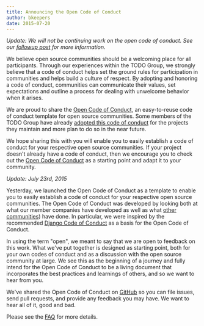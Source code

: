 ```yaml
---
title: Announcing the Open Code of Conduct
author: bkeepers
date: 2015-07-20
---
```


*Update: We will not be continuing work on the open code of conduct. See our [followup post](/blog/followup-open-code-of-conduct/) for more information.*

We believe open source communities should be a welcoming place for all participants. Through our experiences within the TODO Group, we strongly believe that a code of conduct helps set the ground rules for participation in communities and helps build a culture of respect. By adopting and honoring a code of conduct, communities can communicate their values, set expectations and outline a process for dealing with unwelcome behavior when it arises.

We are proud to share the [Open Code of Conduct](http://todogroup.org/opencodeofconduct), an easy-to-reuse code of conduct template for open source communities. Some members of the TODO Group have already [adopted this code of conduct](https://github.com/todogroup/opencodeofconduct#what-companies-support-or-use-the-open-code-of-conducts) for the projects they maintain and more plan to do so in the near future.

We hope sharing this with you will enable you to easily establish a code of conduct for your respective open source communities. If your project doesn't already have a code of conduct, then we encourage you to check out the [Open Code of Conduct](http://todogroup.org/opencodeofconduct/) as a starting point and adapt it to your community.

*Update: July 23rd, 2015*

Yesterday, we launched the Open Code of Conduct as a template to enable you to easily establish a code of conduct for your respective open source communities. The Open Code of Conduct was developed by looking both at what our member companies have developed as well as what [other communities](http://geekfeminism.wikia.com/wiki/Code_of_conduct_evaluations)) have done. In particular, we were inspired by  the recommended [Django Code of Conduct](https://www.djangoproject.com/conduct/) as a basis for the Open Code of Conduct.

In using the term "open", we meant to say that we are open to feedback on this work. What we've put together is designed as starting point, both for your own codes of conduct and as a discussion with the open source community at large. We see this as the beginning of a journey and fully intend for the Open Code of Conduct to be a living document that incorporates the best practices and learnings of others, and so we want to hear from you.

We've shared the Open Code of Conduct on [GitHub](https://github.com/todogroup/opencodeofconduct/) so you can file issues, send pull requests, and provide any feedback you may have. We want to hear all of it, good and bad.

Please see the [FAQ](https://github.com/todogroup/opencodeofconduct#faq) for more details.
